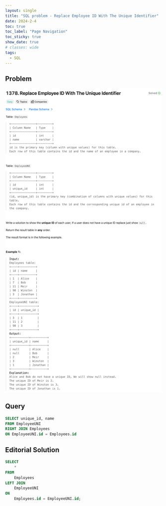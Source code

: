 ```yaml
---
layout: single
title: "SQL problem - Replace Employee ID With The Unique Identifier"
date: 2024-2-4
toc: true
toc_label: "Page Navigation"
toc_sticky: true
show_date: true
# classes: wide
tags:
  - SQL
---
```


## Problem

![problem-1378](/assets/images/2024-02-04_20-08-14-problem-1378.png)

## Query

```sql
SELECT unique_id, name
FROM EmployeeUNI
RIGHT JOIN Employees
ON EmployeeUNI.id = Employees.id
```

## Editorial Solution

```sql
SELECT 
    * 
FROM
    Employees 
LEFT JOIN 
    EmployeeUNI 
ON 
    Employees.id = EmployeeUNI.id;
```